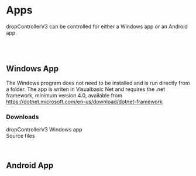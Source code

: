 
# Apps

dropControllerV3 can be controlled for either a Windows app or an Android app.

<br>
<br>

## Windows App

The Windows program does not need to be installed and is run directly from a folder. The app is writen in Visualbasic Net and requires the .net framework, minimum version 4.0, available from https://dotnet.microsoft.com/en-us/download/dotnet-framework
<br>

### Downloads

dropControllerV3 Windows app <br>
Source files <br>


<br>



## Android App

<br>
<br>

<br>
<br>

<br>
<br>


